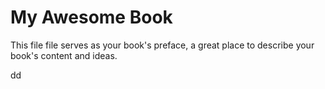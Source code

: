 # My Awesome Book

This file file serves as your book's preface, a great place to describe your book's content and ideas.

dd